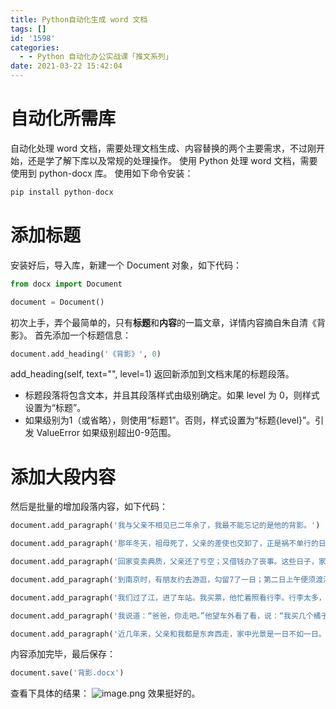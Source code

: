 ```yaml
---
title: Python自动化生成 word 文档
tags: []
id: '1598'
categories:
  - - Python 自动化办公实战课「推文系列」
date: 2021-03-22 15:42:04
---
```


# 自动化所需库

自动化处理 word 文档，需要处理文档生成、内容替换的两个主要需求，不过刚开始，还是学了解下库以及常规的处理操作。 使用 Python 处理 word 文档，需要使用到 python-docx 库。 使用如下命令安装：

```python
pip install python-docx
```

# 添加标题

安装好后，导入库，新建一个 Document 对象，如下代码：

```python
from docx import Document

document = Document()
```

初次上手，弄个最简单的，只有**标题**和**内容**的一篇文章，详情内容摘自朱自清《背影》。 首先添加一个标题信息：

```python
document.add_heading('《背影》', 0)
```

add\_heading(self, text="", level=1) 返回新添加到文档末尾的标题段落。

*   标题段落将包含文本，并且其段落样式由级别确定。如果 level 为 0，则样式设置为“标题”。
*   如果级别为1（或省略），则使用“标题1”。否则，样式设置为“标题{level}”。引发 ValueError 如果级别超出0-9范围。

# 添加大段内容

然后是批量的增加段落内容，如下代码：

```python
document.add_paragraph('我与父亲不相见已二年余了，我最不能忘记的是他的背影。')

document.add_paragraph('那年冬天，祖母死了，父亲的差使也交卸了，正是祸不单行的日子。我从北京到徐州，打算跟着父亲奔丧回家。到徐州见着父亲，看见满院狼藉的东西，又想起祖母，不禁簌簌地流下眼泪。父亲说：“事已如此，不必难过，好在天无绝人之路！”')

document.add_paragraph('回家变卖典质，父亲还了亏空；又借钱办了丧事。这些日子，家中光景很是惨澹，一半为了丧事，一半为了父亲赋闲。丧事完毕，父亲要到南京谋事，我也要回北京念书，我们便同行。')

document.add_paragraph('到南京时，有朋友约去游逛，勾留7了一日；第二日上午便须渡江到浦口，下午上车北去。父亲因为事忙，本已说定不送我，叫旅馆里一个熟识的茶房陪我同去。他再三嘱咐茶房，甚是仔细。但他终于不放心，怕茶房不妥帖；颇踌躇了一会。其实我那年已二十岁，北京已来往过两三次，是没有什么要紧的了。他踌躇了一会，终于决定还是自己送我去。我再三劝他不必去；他只说：“不要紧，他们去不好！”')

document.add_paragraph('我们过了江，进了车站。我买票，他忙着照看行李。行李太多，得向脚夫行些小费才可过去。他便又忙着和他们讲价钱。我那时真是聪明过分，总觉他说话不大漂亮，非自己插嘴不可，但他终于讲定了价钱；就送我上车。他给我拣定了靠车门的一张椅子；我将他给我做的紫毛大衣铺好座位。他嘱我路上小心，夜里要警醒些，不要受凉。又嘱托茶房好好照应我。我心里暗笑他的迂；他们只认得钱，托他们只是白托！而且我这样大年纪的人，难道还不能料理自己么？我现在想想，我那时真是太聪明了。')

document.add_paragraph('我说道：“爸爸，你走吧。”他望车外看了看，说：“我买几个橘子去。你就在此地，不要走动。”我看那边月台的栅栏外有几个卖东西的等着顾客。走到那边月台，须穿过铁道，须跳下去又爬上去。父亲是一个胖子，走过去自然要费事些。我本来要去的，他不肯，只好让他去。我看见他戴着黑布小帽，穿着黑布大马褂，深青布棉袍，蹒跚地走到铁道边，慢慢探身下去，尚不大难。可是他穿过铁道，要爬上那边月台，就不容易了。他用两手攀着上面，两脚再向上缩；他肥胖的身子向左微倾，显出努力的样子。这时我看见他的背影，我的泪很快地流下来了。我赶紧拭干了泪。怕他看见，也怕别人看见。我再向外看时，他已抱了朱红的橘子往回走了。过铁道时，他先将橘子散放在地上，自己慢慢爬下，再抱起橘子走。到这边时，我赶紧去搀他。他和我走到车上，将橘子一股脑儿放在我的皮大衣上。于是扑扑衣上的泥土，心里很轻松似的。过一会儿说：“我走了，到那边来信！”我望着他走出去。他走了几步，回过头看见我，说：“进去吧，里边没人。”等他的背影混入来来往往的人里，再找不着了，我便进来坐下，我的眼泪又来了。')

document.add_paragraph('近几年来，父亲和我都是东奔西走，家中光景是一日不如一日。他少年出外谋生，独力支持，做了许多大事。哪知老境却如此颓唐！他触目伤怀，自然情不能自已。情郁于中，自然要发之于外；家庭琐屑便往往触他之怒。他待我渐渐不同往日。但最近两年不见，他终于忘却我的不好，只是惦记着我，惦记着他的儿子。我北来后，他写了一信给我，信中说道：“我身体平安，惟膀子疼痛厉害，举箸提笔，诸多不便，大约大去之期不远矣。”我读到此处，在晶莹的泪光中，又看见那肥胖的、青布棉袍黑布马褂的背影。唉！我不知何时再能与他相见！')
```

内容添加完毕，最后保存：

```python
document.save('背影.docx')
```

查看下具体的结果： ![image.png](https://img-blog.csdnimg.cn/img_convert/6cd77601362a0d78542d5fa1d71df7fd.png) 效果挺好的。
